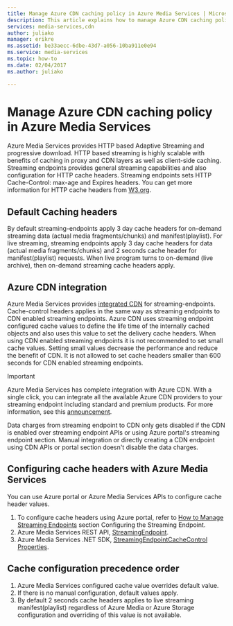 ```yaml
---
title: Manage Azure CDN caching policy in Azure Media Services | Microsoft Docs
description: This article explains how to manage Azure CDN caching policy in Azure Media Services.
services: media-services,cdn
author: juliako
manager: erikre
ms.assetid: be33aecc-6dbe-43d7-a056-10ba911e0e94
ms.service: media-services
ms.topic: how-to
ms.date: 02/04/2017
ms.author: juliako

---
```

# Manage Azure CDN caching policy in Azure Media Services
Azure Media Services provides HTTP based Adaptive Streaming and progressive download. HTTP based streaming is highly scalable with benefits of caching in proxy and CDN layers as well as client-side caching. Streaming endpoints provides general streaming capabilities and also configuration for HTTP cache headers. Streaming endpoints sets HTTP Cache-Control: max-age and Expires headers. You can get more information for HTTP cache headers from [W3.org](https://www.w3.org/Protocols/rfc2616/rfc2616-sec13.html).

## Default Caching headers
By default streaming-endpoints apply 3 day cache headers for on-demand streaming data (actual media fragments/chunks) and manifest(playlist). For live streaming, streaming endpoints apply 3 day cache headers for data (actual media fragments/chunks) and 2 seconds cache header for manifest(playlist) requests. When live program turns to on-demand (live archive), then on-demand streaming cache headers apply.

## Azure CDN integration
Azure Media Services provides [integrated CDN](https://azure.microsoft.com/updates/azure-media-services-now-fully-integrated-with-azure-cdn/) for streaming-endpoints. Cache-control headers applies in the same way as streaming endpoints to CDN enabled streaming endpoints. Azure CDN uses streaming endpoint configured cache values to define the life time of the internally cached objects and also uses this value to set the delivery cache headers. When using CDN enabled streaming endpoints it is not recommended to set small cache values. Setting small values decrease the performance and reduce the benefit of CDN. It is not allowed to set cache headers smaller than 600 seconds for CDN enabled streaming endpoints.

> [!IMPORTANT]
>Azure Media Services has complete integration with Azure CDN. With a single click, you can integrate all the available Azure CDN providers to your streaming endpoint including standard and premium products. For more information, see this [announcement](https://azure.microsoft.com/blog/standardstreamingendpoint/).
>
> Data charges from streaming endpoint to CDN only gets disabled if the CDN is enabled over streaming endpoint APIs or using Azure portal's streaming endpoint section. Manual integration or directly creating a CDN endpoint using CDN APIs or portal section doesn't disable the data charges.

## Configuring cache headers with Azure Media Services
You can use Azure portal or Azure Media Services APIs to configure cache header values.

1. To configure cache headers using Azure portal, refer to [How to Manage Streaming Endpoints](/azure/media-services/previous/media-services-portal-manage-streaming-endpoints) section Configuring the Streaming Endpoint.
2. Azure Media Services REST API, [StreamingEndpoint](/rest/api/media/operations/streamingendpoint#StreamingEndpointCacheControl).
3. Azure Media Services .NET SDK, [StreamingEndpointCacheControl Properties](/dotnet/api/microsoft.windowsazure.mediaservices.client.streamingendpointcachecontrol).

## Cache configuration precedence order
1. Azure Media Services configured cache value overrides default value.
2. If there is no manual configuration, default values apply.
3. By default 2 seconds cache headers applies to live streaming manifest(playlist) regardless of Azure Media or Azure Storage configuration and overriding of this value is not available.